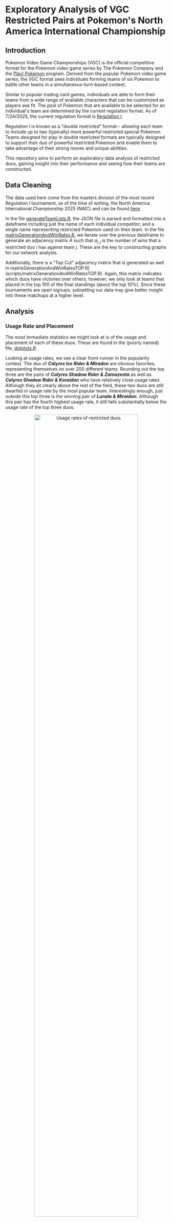 # Exploratory Analysis of VGC Restricted Pairs at Pokemon's North America International Championship

## Introduction

Pokemon Video Game Championships (VGC) is the official competitive format for the Pokemon video game series by The Pokemon Company and the [Play! Pokemon](https://www.pokemon.com/us/play-pokemon) program. Derived from the popular Pokemon video game series, the VGC format sees individuals forming teams of six Pokemon to battle other teams in a simultaneous-turn-based contest.

Similar to popular trading card games, individuals are able to form their teams from a wide range of available characters that can be customized as players see fit. The pool of Pokemon that are available to be selected for an individual's team are determined by the current regulation format. As of 7/24/2025, the current regulation format is [Regulation I](https://scarletviolet.pokemon.com/en-us/events/regulation-i/).

Regulation I is known as a "double restricted" format-- allowing each team to include up to two (typically) more powerful restricted special Pokemon. Teams designed for play in double restricted formats are typically designed to support their duo of powerful restricted Pokemon and enable them to take advantage of their strong moves and unique abilities.

This repository aims to perform an exploratory data analysis of restricted duos, gaining insight into their performance and seeing how their teams are constructed.

## Data Cleaning

The data used here come from the masters division of the most recent Regulation I tournament, as of the time of writing, the North America International Championship 2025 (NAIC) and can be found [here](https://www.pokedata.ovh/standingsVGC/0000149/masters/)

In the file [generateTeamLists.R](scripts/generateTeamLists.R), the JSON file is parsed and formatted into a dataframe including just the name of each individual competitor, and a single name representing restricted Pokemon used on their team. In the file [matrixGenerationAndWinRates.R](scripts/matrixGenerationAndWinRates.R), we iterate over the previous dataframe to generate an adjacency matrix $A$ such that $a_{i,j}$ is the number of wins that a restricted duo $i$ has against team $j$. These are the key to constructing graphs for our network analysis.

Additionally, there is a "Top Cut" adjacency matrix that is generated as well in matrixGenerationAndWinRatesTOP.R](scripts/matrixGenerationAndWinRatesTOP.R). Again, this matrix indicates which duos have victories over others; however, we only look at teams that placed in the top 100 of the final standings (about the top 10%). Since these tournaments are open signups, subsetting our data may give better insight into these matchups at a higher level.

## Analysis

### Usage Rate and Placement
The most immediate statistics we might look at is of the usage and placement of each of these duos. These are found in the (poorly named) file, [dotplots.R](scripts/dotplots.R). 

Looking at usage rates, we see a clear front-runner in the popularity contest. The duo of ***Calyrex Ice Rider & Miradon*** are obvious favorites, representing themselves on over 200 different teams. Rounding out the top three are the pairs of ***Calyrex Shadow Rider & Zamazenta*** as well as ***Calyrex Shadow Rider & Koraidon*** who have relatively close usage rates. Although they sit clearly above the rest of the field, these two duos are still dwarfed in usage rate by the most popular team. Interestingly enough, just outside this top three is the winning pair of ***Lunala & Miraidon***. Although this pair has the fourth highest usage rate, it still falls substantially below the usage rate of the top three duos.
<p align="center">
<img src="plots/dotchart_usage.png" alt="Usage rates of restricted duos" width="80%" class = "center">
</p>

The usage rate chart below is not only useful for seeing overall placements, but it also can provide some insight into how difficult a team might be to succeed with. For example, the duo of ***Lunala & Miraidon***-- which was present on around 75 teams and was able to ultimately take the whole tournament-- has both an average and median placement that is much lower than many of the other teams who secured top ten finishes. While a team's final performance depends on much more than just the selection of two individual pieces, general observation might suggest that the ***Lunala & Miraidon*** combo is one that is plenty powerful, but it is difficult to pull off for the average player. Unsurprisignly, many of the teams that we see performing well are also teams with high usage rates seen before.

<p align="center">
<img src="plots/dotchart_placement.png" alt="Highest, median, and mean placement of restricted duos" width="80%" class = "center">
</p>

### Win Rates

Overall win rates are calculated and presented in the file [matrixGenerationAndWinRates.R](scripts/matrixGenerationAndWinRates.R).

This file presents both a complete look at winrates for every restricted pair as well as a series of simultaneously adjusted confidence intervals for teams that have at least ten wins and ten losses (this is a necessary restriction to easily generate confidence intervals using a normal approximation). The results of the first of these charts are rather interesting. Rather obscure duos such as ***Giratina Origin Forme & Zamazenta***, ***Mewtwo & Terapagos***, as well as a few others top out the list with over a 60% win rate. Why do these uncommon pairing perform so well? It's likely a result of the Swiss round format employed by these tournaments. If an individual using a unique team is able to make a strong 7-3 or 6-3 run before being eliminated, the win rate of their restricted pair will appear high. Similarly, a number of less skilled players attempting to copy the team of someone more skilled are able to rack up lots of losses throughout the course of the day before all being eliminated. Doing this results in low win rates for even the best performing teams at each tournament.
<p align="center">
<img src="plots/dotchart_winrate.png" alt="HWinrate of different duos" width="80%" class = "center">
</p>

Similar observations can be seen in the below chart with the added benefit of simultaneous confidence intervals. Removing restricted pairs with very few wins or losses gives a better picture of the actual performance of different pairs and allows us to ignore those with a small number of matches played and a lucky (or unlucky) streak. 

<p align="center">
<img src="plots/dotchart_winrateinterval.png" alt="Winrate of different duos with confidence intervals." width="80%" class = "center">
</p>

### Matchup Win Rates


<hr>

<p align="center">
<img src="https://img.pokemondb.net/artwork/large/terapagos-terastal.jpg" alt="Terapagos" width="20%" class = "center">
</p>
